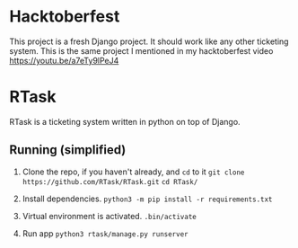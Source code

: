 # Hacktoberfest
This project is a fresh Django project. It should work like any other ticketing system. This is the same project I mentioned in my hacktoberfest video https://youtu.be/a7eTy9lPeJ4

# RTask
RTask is a ticketing system written in python on top of Django.
## Running (simplified)

1. Clone the repo, if you haven't already, and `cd` to it
`git clone https://github.com/RTask/RTask.git`
`cd RTask/`

2. Install dependencies.
`python3 -m pip install -r requirements.txt`

3. Virtual environment is activated.
`.bin/activate`

4. Run app
`python3 rtask/manage.py runserver`
